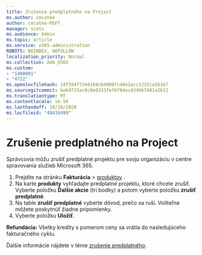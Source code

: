 ```yaml
---
title: Zrušenie predplatného na Project
ms.author: cmcatee
author: cmcatee-MSFT
manager: scotv
ms.audience: Admin
ms.topic: article
ms.service: o365-administration
ROBOTS: NOINDEX, NOFOLLOW
localization_priority: Normal
ms.collection: Adm_O365
ms.custom:
- "1400001"
- "4722"
ms.openlocfilehash: 14f594f72e8104cbd900fcd4e2acc1232ca26167
ms.sourcegitcommit: beb9715ac0c8e8333fef6764ecd346b7401a2612
ms.translationtype: MT
ms.contentlocale: sk-SK
ms.lasthandoff: 10/10/2020
ms.locfileid: "48416499"
---
```

# <a name="cancel-project-subscription"></a>Zrušenie predplatného na Project

Správcovia môžu zrušiť predplatné projektu pre svoju organizáciu v centre spravovania služieb Microsoft 365.

1. Prejdite na stránku **Fakturácia** \> [produktov](https://go.microsoft.com/fwlink/p/?linkid=842054) .
2. Na karte **produkty** vyhľadajte predplatné projektu, ktoré chcete zrušiť. Vyberte položku **Ďalšie akcie** (tri bodky) a potom vyberte položku **zrušiť predplatné**.
3. Na table **zrušiť predplatné** vyberte dôvod, prečo sa ruší. Voliteľne môžete poskytnúť žiadne pripomienky.
4. Vyberte položku **Uložiť**.

**Refundácia:** Všetky kredity s pomerom ceny sa vrátia do nasledujúceho fakturačného cyklu.

Ďalšie informácie nájdete v téme [zrušenie predplatného](https://docs.microsoft.com/microsoft-365/commerce/subscriptions/cancel-your-subscription).